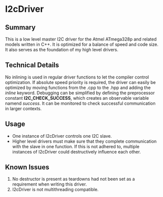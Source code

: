 # I2cDriver

## Summary
This is a low level master I2C driver for the Atmel ATmega328p and related models written in C++. It is optimized for a balance of speed and code size. It also serves as the foundation of my high level drivers. 

## Technical Details
No inlining is used in regular driver functions to let the compiler control optimization. If absolute speed priority is required, the driver can easily be optimized by moving functions from the .cpp to the .hpp and adding the *inline* keyword.
Debugging can be simplified by defining the preprocessor constant **I2C_CHECK_SUCCESS**, which creates an observable variable namend *success*. It can be monitored to check successful communication in larger contexts.

## Usage
- One instance of I2cDriver controls one I2C slave.
- Higher level drivers must make sure that they complete communication with the slave in one function. If this is not adhered to, multiple instances of I2cDriver could destructively influence each other.

## Known Issues
1. No destructor is present as teardowns had not been set as a requirement when writing this driver.
2. I2cDriver is not multithreading compatible.

